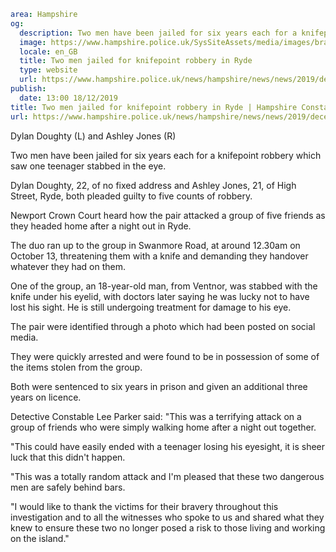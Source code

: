 ```yaml
area: Hampshire
og:
  description: Two men have been jailed for six years each for a knifepoint robbery which saw one teenager stabbed in the eye.
  image: https://www.hampshire.police.uk/SysSiteAssets/media/images/brand/hampshire/open-graph/hc-soh-300x600px.png?crop=(15,0,585,300)&amp;w=600&amp;h=300&amp;scale=both
  locale: en_GB
  title: Two men jailed for knifepoint robbery in Ryde
  type: website
  url: https://www.hampshire.police.uk/news/hampshire/news/news/2019/december/two-men-jailed-for-knifepoint-robbery-in-ryde/
publish:
  date: 13:00 18/12/2019
title: Two men jailed for knifepoint robbery in Ryde | Hampshire Constabulary
url: https://www.hampshire.police.uk/news/hampshire/news/news/2019/december/two-men-jailed-for-knifepoint-robbery-in-ryde/
```

Dylan Doughty (L) and Ashley Jones (R)

Two men have been jailed for six years each for a knifepoint robbery which saw one teenager stabbed in the eye.

Dylan Doughty, 22, of no fixed address and Ashley Jones, 21, of High Street, Ryde, both pleaded guilty to five counts of robbery.

Newport Crown Court heard how the pair attacked a group of five friends as they headed home after a night out in Ryde.

The duo ran up to the group in Swanmore Road, at around 12.30am on October 13, threatening them with a knife and demanding they handover whatever they had on them.

One of the group, an 18-year-old man, from Ventnor, was stabbed with the knife under his eyelid, with doctors later saying he was lucky not to have lost his sight. He is still undergoing treatment for damage to his eye.

The pair were identified through a photo which had been posted on social media.

They were quickly arrested and were found to be in possession of some of the items stolen from the group.

Both were sentenced to six years in prison and given an additional three years on licence.

Detective Constable Lee Parker said: "This was a terrifying attack on a group of friends who were simply walking home after a night out together.

"This could have easily ended with a teenager losing his eyesight, it is sheer luck that this didn't happen.

"This was a totally random attack and I'm pleased that these two dangerous men are safely behind bars.

"I would like to thank the victims for their bravery throughout this investigation and to all the witnesses who spoke to us and shared what they knew to ensure these two no longer posed a risk to those living and working on the island."
